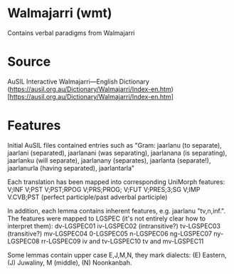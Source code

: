 # Walmajarri (wmt)
Contains verbal paradigms from Walmajarri

# Source
AuSIL Interactive Walmajarri—English Dictionary (https://ausil.org.au/Dictionary/Walmajarri/Index-en.htm)[https://ausil.org.au/Dictionary/Walmajarri/Index-en.htm]

# Features
Initial AuSIL files contained entries such as "Gram: jaarlanu (to separate), jaarlani (separated), jaarlanani (was separating), jaarlanana (is separating), jaarlanku (will separate), jaarlanany (separates), jaarlanta (separate!), jaarlanurla (having separated), jaarlantarla"

Each translation has been mapped into corresponding UniMorph features:
V;INF V;PST  V;PST;RPOG   V;PRS;PROG;  V;FUT  V;PRES;3;SG  V;IMP  V.CVB;PST (perfect participle/past adverbal participle)

In addition, each lemma contains inherent features, e.g. jaarlanu   "tv,n,inf.". The features were mapped to LGSPEC (it's not entirely clear how to interpret them):
  dv-LGSPEC01
  iv-LGSPEC02 (intransitive?)
  tv-LGSPEC03 (transitive?)
  mv-LGSPEC04
  0-LGSPEC05
  n-LGSPEC06
  ng-LGSPEC07
  ny-LGSPEC08
  rr-LGSPEC09
  iv and tv-LGSPEC10
  tv and mv-LGSPEC11


Some lemmas contain upper case E,J,M,N, they mark dialects:  (E) Eastern, (J) Juwaliny, M (middle), (N) Noonkanbah.
